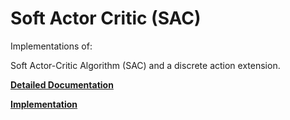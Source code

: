 Soft Actor Critic (SAC)
=======================

Implementations of:

Soft Actor-Critic Algorithm (SAC) and a discrete action extension. 

**[Detailed Documentation](https://docs.ray.io/en/master/rllib-algorithms.html#sac)**

**[Implementation](https://github.com/ray-project/ray/blob/master/rllib/agents/sac/sac.py)**
